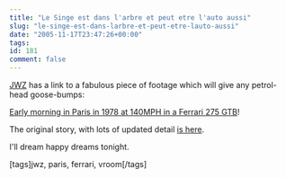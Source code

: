 ```yaml
---
title: "Le Singe est dans l'arbre et peut etre l'auto aussi"
slug: "le-singe-est-dans-larbre-et-peut-etre-lauto-aussi"
date: "2005-11-17T23:47:26+00:00"
tags:
id: 181
comment: false
---
```


[JWZ](http://www.jwz.org/) has a link to a fabulous piece of footage which will give any petrol-head goose-bumps: 

[Early morning in Paris in 1978 at 140MPH in a Ferrari 275 GTB](http://jwz.livejournal.com/565377.html)!

The original story, with lots of updated detail [is here](http://www.jerrykindall.com/2005/11/07_cetait_un_rendezvous.asp).

I'll dream happy dreams tonight.

[tags]jwz, paris, ferrari, vroom[/tags]
